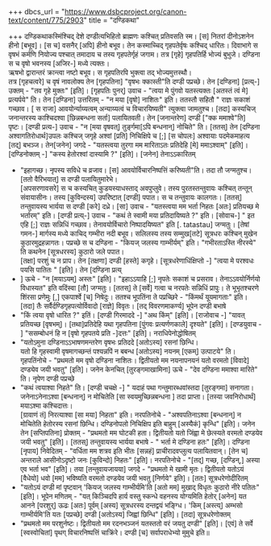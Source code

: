 +++
dbcs_url = "https://www.dsbcproject.org/canon-text/content/775/2903"
title = "दण्डिकथा"

+++
दण्डिकथाकस्मिंश्चिद् देशे
दण्डीत्यभिहितो ब्राह्मणः कश्चित् प्रतिवसति स्म। [स] नितरां दीनोऽशनेन
हीनो [बभूव]। [स च] वसनैर् [अपि] हीनो बभूव। तेन कस्माच्चिद् गृहपतेर्वृषः कश्चिद् धारितः। दिवाभागे स
वृषभं कर्मणि नियोज्य पश्चात् तमादाय च तस्य गृहपतेर्गृहं जगाम। तत्र [गृहे] गृहपतिर्हि भोज्यं
बुभुजे। दण्डिना स च वृषो भवनस्य [अजिर-] मध्ये त्यक्तः।  
ऋषभो द्वारान्तरं क्रान्त्वा नष्टो बभूव। स गृहपतिरपि भुक्त्वा तद् भोज्यमुत्तस्थौ।  
तत्र [गृहचत्वरे] च वृषं नावलोक्य तेन [गृहपतिना] "वृषभः क्कास्ती"ति दण्डी पप्रच्छे। तेन [दण्डिना] [प्रत्य्-] उक्तम् - "तव गृहे मुक्तः" [इति]। [गृहपतिः पुनर्] उवाच - "त्वया मे पुंगवो
यतस्त्यक्तः [अतस्तं त्वं मे] प्रत्यर्पये" ति। तेन [दण्डिना] उत्तरितम् - "न मया [वृषो] नाशितः" इति। ततस्तौ सहितौ " राज्ञः सकाशं गच्छाव। [ स राजा] आवयोर्न्याय्यत्वम्
अन्याय्यत्वं च विचारयिष्यती" त्युक्त्वा जामतुश्च। [तदा] कस्यचिज् जनान्तरस्य
काश्चिदश्वा [छिन्नबन्धना सर्ता] पलायितवती। तेन [जनान्तरेण] दण्डी ["क्क ममाश्वे"ति] पृष्टः। [दण्डी प्रत्य-] उवाच - "न [मया वृषवत्] तुर्ङ्गमा[ऽपि बन्धनान्] नोचिते" ति। [ततस्] तेन [दण्डिना अश्वागतिरोधार्थ]उपलः कश्चिज् जगृहे
अश्वां [प्रति] निचिक्षिपे च [;] [स चोपलः] अश्वायाः पदमेकमाहत्य
[तद्] बभञ्ज। तेन[जनेन] जगदे - "यतस्त्वया तुरगा
मम मारिताऽतः प्रतिदेहि [मे] ममाऽश्वाम्" [इति]। [दण्डिनोक्तम् -] "कस्य हेतोरश्वां
दास्यामि ?" [इति]। [जनेन] तेनाऽऽकारितम्
- "इहागच्छ। नृपस्य सविधे च व्रजाव। [स] आवयोर्विचारनिष्पत्तिं
करिष्यती"ति। तदा तौ जग्मतुश्च। [ततो वैरिभयात्] स दण्डी पलायितुमारेभे।  
[अपसरणावसरे] स च कस्यचित् कुडयस्याधस्ताद् अवपुप्लुवे। तस्य पुरतस्तन्तुवायः कश्चित्
तन्तून् संवायासीनः। तस्य [कुविन्दस्य] उपरिष्टात् [दण्डी] पपात। स च तन्तुवायः कालगतः। [ततस्] तन्तुवायस्य भार्यया
स दण्डी [करे] दध्रे। [सा] उवाच - "यतस्त्वया मम भर्ता
निहतः [अतः] प्रतियच्छ मे भर्तारम्" इति। [दण्डी प्रत्य्-] उवाच - "कथं ते स्वामी मया
प्रतिदायिष्यते ?" इति। [सोवाच-] " इत एहि [;] राज्ञः सन्निधिं
गच्छाव। तेनावयोर्विचारो निष्पादयिष्यत" इति [.
tatastau] जग्मतुः। [तेषां गमन-] मार्गस्य मध्ये
काचिद् गम्भीरा नदी बभूव। सलिलस्य तस्य सम्मुख[तटे] सूत्रधरः कश्चिन्
मुखेन कुठारमुद्रहन्नागतः। पप्रच्छे स च दण्डिना - "कियज् जलस्य गाम्भीर्यम्" इति। "गभीरताऽस्ति नीरस्ये" ति कथनेन [सूत्रधरस्य] कुठारो जले पपात।  
[तक्षा] परशुं च न प्राप। तेन [तक्षणा] दण्डी [हस्ते] कगृहे। [सूत्रधरेणाधिंक्षिप्तो
-] "त्वया मे परश्वधः पयसि पातितः " [इति]। तेन [दण्डिना प्रत्य्
- ] ऊचे - "न [मयाऽयम्] अस्तः" [इति]। "इहाऽऽयाहि [;] नृपतेः सकाशं च
प्रसराव। तेनाऽऽवयोर्निर्णयो विधास्यत" इति वदिंस्वा [तौ] जग्मतुः। [ततस्] ते [सर्वे] गत्वा च नरपतेः
सन्निधिं प्रापुः। ते भूभृतश्चरणे शिंरसा प्रणेमुः [,] एकपार्श्वे [च] निषेदुः। ततश्च भूपतिंना
ते पप्रच्छिरे - "किंमर्थं यूयमागताः" इति। [तदा] तैः सर्वैर्दण्डिगृहपत्योर्विवादो
[राज्ञे] विवृतः। [तद् विवरणमाकर्ण्य] भूपेन दण्डी बभाषे
- "किं त्वया वृषो धारित ?" इतिं। [दण्डी गिरमाददे
-] "अथ किंम्" [इति]। [राजोवाच -] "यावत् प्रतियच्छ
[वृषभम्]। [तथा]प्रतिदेहि यथा गृहपतिना [पुंगवः प्रत्यर्णणकाले] दृश्यते" [इति]। [दण्डयुवाच - ] "ससम्बोधनं हि न
[वृषो गृहपतये प्रति -]दत्तः" [इति]। नराधिपेनोद्धोषितम्
- "यतोऽमुना दण्डिनाऽऽभाषणमन्तरेण वृषभः प्रतिददे [अतोऽस्य] रसनां छिन्धि।  
यतो हि गृहस्वामी वृषमागच्छन्तं पश्यन्नपिं न बबन्ध [अतोऽस्य] नयनम् [एकम्] उत्पाटये" ति। गृहपतिंनोचे - "प्रथमतो मम वृषो
दण्डिना नाशितः। द्वितीयतो मम नयनापनयनं यतो वरमतो [विवादे] दण्ड्येव जयी भवतु" [इति]। जनेन केनचित् [तुरङ्गमाखामिना] ऊचे - "देव दण्डिना ममाश्वा
मारिते" ति। नृपेण दण्डी पप्रच्छे
- "कथं त्वयाश्वा निहते" ति। [दण्डी चचक्षे -] " यदाहं पथा गन्तुमारब्धवांस्तदा
[तुरङ्गमा] सनागता। जनेनाऽनेनाऽश्वा [बन्धनान्] न मोचितेति [सा स्वयमुच्छिन्नबन्धना
] तदा प्राप्ता। [तस्या जवनिरोधार्थं] मयाऽश्मा कश्चिदात्तः।  
[ग्रावाणं तं] निरत्याश्वा [सा मया] निहता" इति। नरपतिनोचे - "अश्वपतिनाऽश्वा
[बन्धनान्] न मोचितेति हेतोरस्य रसनां छिन्धि। दण्डिनोपलो निचिक्षिप इति बाहुम्
[अस्यैकं] कृन्धि" [इति]। जनेन तेन [सप्तिपतिना] प्रोक्तम् - "प्रथमतो मम घोटकी
हता। द्वितीयतो यतो जिंह्वा मे छेत्स्यते वरमतो दण्डयेव जयी भवतु" [इति]। [ततस्] तन्तुवायस्य भार्यया
बभाषे - " भर्ता मे दण्डिना हतः" [इति]। दण्डिना [नृपाय] निवेदितम् - "वर्धिता मम शत्रव
इति भीतः [सन्नहं] प्राचीरादवप्लुत्य पलायितवान्। [तेन च] अन्तराले आसीनोऽदृष्टो
जनः [कुविन्दो] निहतः" [इति]। नरपतिनोचे - "[तद्] गच्छ, [दण्डिन्,] अस्या एव भर्ता
भव" [इति]। तया [तन्तुवायजायया] जगदे - "प्रथमतो मे खामी
मृतः। द्वितीयतो यतोऽयं [वैधेयो] धवो [मम] भविष्यति वरमतो दण्डयेव जयी भवतु [निर्णये" इति]। [ततः] सूत्रधरेणोदीरितम्
- "यतोऽयं दण्डी मां पृष्टवान् 'कियज् जलस्य गाम्भीर्यमि'ति [अतो मम] मुखाद् विधृतः
कुठारो नीरे पतितः" [इति]। भूपेन मणितम् -
"यत् किञ्चिदपि हार्य वस्तु स्कन्धे वहनस्य योग्यमिति हेतोर् [अनेन] यत आनने [परशुर्] ऊढः [अतः] पूर्वम् [अस्य] सूत्रधरस्य दन्तद्वयं
भङ्ग्धि। 'किम् [अस्त्य्] अम्भसो गाम्भीर्यमि'ति यतः [पप्रच्छे] दण्डी [अतोऽस्य] जिह्वां छिन्धि" [इति]। [तदा] सूत्रधरेणोक्तम्
- "प्रथमतो मम परशुर्नष्टः। द्वितीयतो मम रदनभञ्जनं यतस्ततो वरं जयतु दण्डी" [इति]। [एवं] ते सर्वे [स्वस्वोचितां] पृथग् विचारनिष्पत्तिं
चाक्रिंरे। दण्डी [च] सर्वापराधेभ्यो मुमुचे इति॥

